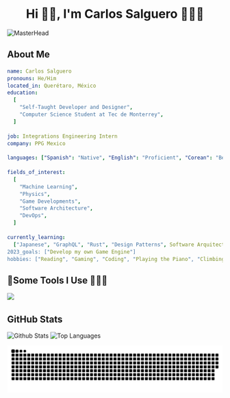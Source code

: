 <h1 align="center">Hi 👋🏻, I'm Carlos Salguero 👨🏻‍💻 </h1>

![MasterHead](https://media.giphy.com/media/NKEt9elQ5cR68/giphy.gif)

## About Me

```yml
name: Carlos Salguero
pronouns: He/Him
located_in: Querétaro, México
education:
  [
    "Self-Taught Developer and Designer",
    "Computer Science Student at Tec de Monterrey",
  ]

job: Integrations Engineering Intern
company: PPG Mexico

languages: ["Spanish": "Native", "English": "Proficient", "Corean": "Beginner"]

fields_of_interest:
  [
    "Machine Learning",
    "Physics",
    "Game Developments",
    "Software Architecture",
    "DevOps",
  ]

currently_learning:
  ["Japanese", "GraphQL", "Rust", "Design Patterns", Software Arquitectures"]
2023_goals: ["Develop my own Game Engine"]
hobbies: ["Reading", "Gaming", "Coding", "Playing the Piano", "Climbing", "Gym"]
```

## 🚀Some Tools I Use 🧑🏻‍🚀

<p align="left">    
    <img src="https://skillicons.dev/icons?i=androidstudio,arduino,aws,bash,c,cpp,cs,cmake,docker,eclipse,figma,firebase,gcp,git,githubactions,gradle,graphql,java,js,jquery,kotlin,latex,linux,mysql,neovim,nodejs,postman,py,react,redux,tensorflow,ts,unreal,visualstudio,vscode&theme=dark" />
</p>

## GitHub Stats

![Github Stats](https://github-readme-stats.vercel.app/api?username=salgue441&show_icons=true&hide_border=true&theme=dark)
![Top Languages](https://github-readme-stats.vercel.app/api/top-langs/?username=salgue441&layout=compact&hide_border=true&theme=dark)

<!-- Snake animation -->

![Snake animation](https://github.com/salgue441/salgue441/blob/output/github-snake-dark.svg)
